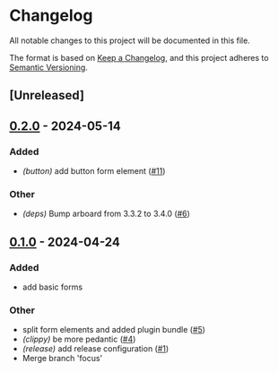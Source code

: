 # Changelog
All notable changes to this project will be documented in this file.

The format is based on [Keep a Changelog](https://keepachangelog.com/en/1.0.0/),
and this project adheres to [Semantic Versioning](https://semver.org/spec/v2.0.0.html).

## [Unreleased]

## [0.2.0](https://github.com/Xenira/bevy_ui_forms/compare/bevy_ui_forms-v0.1.0...bevy_ui_forms-v0.2.0) - 2024-05-14

### Added
- *(button)* add button form element ([#11](https://github.com/Xenira/bevy_ui_forms/pull/11))

### Other
- *(deps)* Bump arboard from 3.3.2 to 3.4.0 ([#6](https://github.com/Xenira/bevy_ui_forms/pull/6))

## [0.1.0](https://github.com/Xenira/bevy_ui_forms/releases/tag/bevy_ui_forms-v0.1.0) - 2024-04-24

### Added
- add basic forms

### Other
- split form elements and added plugin bundle ([#5](https://github.com/Xenira/bevy_ui_forms/pull/5))
- *(clippy)* be more pedantic ([#4](https://github.com/Xenira/bevy_ui_forms/pull/4))
- *(release)* add release configuration ([#1](https://github.com/Xenira/bevy_ui_forms/pull/1))
- Merge branch 'focus'
